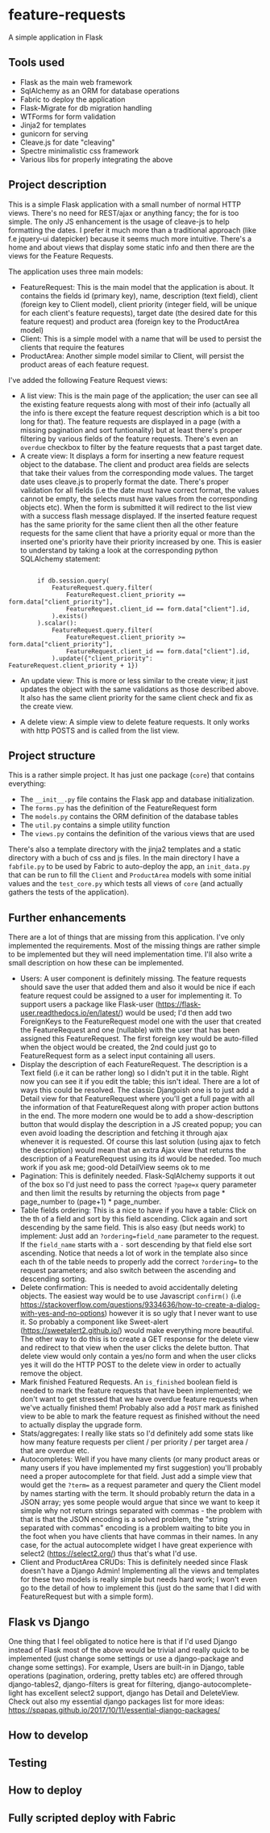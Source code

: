 # feature-requests
A simple application in Flask

Tools used
----------

* Flask as the main web framework
* SqlAlchemy as an ORM for database operations
* Fabric to deploy the application
* Flask-Migrate for db migration handling
* WTForms for form validation
* Jinja2 for templates
* gunicorn for serving
* Cleave.js for date "cleaving"
* Spectre minimalistic css framework
* Various libs for properly integrating the above


Project description
-------------------

This is a simple Flask application with a small number of normal HTTP views.
There's no need for REST/ajax or anything fancy; the for is too simple. The only
JS enhancement is the usage of cleave-js to help formatting the dates. I prefer
it much more than a traditional approach (like f.e jquery-ui datepicker) because it 
seems much more intuitive. There's a home and about views
that display some static info and then there are the views for the Feature Requests.

The application uses three main models:

* FeatureRequest: This is the main model that the application is about. It
  contains the fields id (primary key), name, description (text field), client
  (foreign key to Client model),
  client priority (integer field, will be unique for each client's feature
  requests), target date (the desired date for this feature request) and 
  product area (foreign key to the ProductArea model)
* Client: This is a simple model with a name that will be used to persist the
  clients that require the features
* ProductArea: Another simple model similar to Client, will persist the product
  areas of each feature request.

I've added the following Feature Request views:

* A list view: This is the main page of the application; the user can see all
  the existing feature requests along with most of their info (actually all the
  info is there except the feature request description which is a bit too long
  for that). The feature requests are displayed in a page (with a missing 
  pagination and sort funtionality) but at least there's proper filtering by
  various fields of the feature requests. There's even an `overdue` checkbox
  to filter by the feature requests that a past target date.
* A create view: It displays a form for inserting a new feature request object
  to the database. The client and product area fields are selects that take their
  values from the corresponding mode values. The target date uses cleave.js to
  properly format the date. There's proper validation for all fields (i.e the
  date must have correct format, the values cannot be empty, the selects must
  have values from the corresponding objects etc). When the form is submitted
  it will redirect to the list view with a success flash message displayed. If
  the inserted feature request has the same priority for the same client then
  all the other feature requests for the same client that have a priority 
  equal or more than the inserted one's priority have their priority increased
  by one. This is easier to understand by taking a look at the corresponding
  python SQLAlchemy statement:

```

        if db.session.query(
            FeatureRequest.query.filter(
                FeatureRequest.client_priority == form.data["client_priority"],
                FeatureRequest.client_id == form.data["client"].id,
            ).exists()
        ).scalar():
            FeatureRequest.query.filter(
                FeatureRequest.client_priority >= form.data["client_priority"],
                FeatureRequest.client_id == form.data["client"].id,
            ).update({"client_priority": FeatureRequest.client_priority + 1})
```

* An update view: This is more or less similar to the create view; it just
  updates the object with the same validations as those described above. It
  also has the same client priority for the same client check and fix as the
  create view.

* A delete view: A simple view to delete feature requests. It only works with
  http POSTS and is called from the list view.

Project structure
-----------------

This is a rather simple project. It has just one package (`core`) that
contains everything:

* The `__init__.py` file contains the Flask app and database initialization.
* The `forms.py` has the definition of the FeatureRequest form
* The `models.py` contains the ORM definition of the database tables
* The `util.py` contains a simple utility function
* The `views.py` contains the definition of the various views that are used

There's also a template directory with the jinja2 templates and a static
directory with a buch of css and js files. In the main directory I have
a `fabfile.py` to be used by Fabric to auto-deploy the app, an `init_data.py`
that can be run to fill the `Client` and `ProductArea` models with some
initial values and the `test_core.py` which tests all views of `core` 
(and actually gathers the tests of the application).



Further enhancements
--------------------

There are a lot of things that are missing from this application. I've only
implemented the requirements. Most of the missing things
are rather simple to be implemented but they will need implementation time.
I'll also write a small description on how these can be implemented.


* Users: A user component is definitely missing. The feature requests should
  save the user that added them and also it would be nice if each feature
  request could be assigned to a user for implementing it. To support users
  a package like Flask-user (https://flask-user.readthedocs.io/en/latest/)
  would be used; I'd then add two ForeignKeys to the FeatureRequest model one
  with the user that created the FeatureRequest and one (nullable) with the
  user that has been assigned this FeatureRequest. The first foreign key would
  be auto-filled when the object would be created, the 2nd could just go to
  FeatureRequest form as a select input containing all users.
* Display the description of each FeatureRequest. The description is a Text
  field (i.e it can be rather long) so I didn't put it in the table. Right
  now you can see it if you edit the table; this isn't ideal. There are a lot
  of ways this could be resolved. The classic Djangoish one is to just add
  a Detail view for that FeatureRequest where you'll get a full page with all
  the information of that FeatureRequest along with proper action buttons in
  the end. The more modern one would be to add a show-description button
  that would display the description in a JS created popup; you can even
  avoid loading the description and fetching it through ajax whenever it
  is requested. Of course this last solution (using ajax to fetch the 
  description) would mean that an extra Ajax view that returns the description
  of a FeatureRequest using its id would be needed. Too much work if you
  ask me; good-old DetailView seems ok to me
* Pagination: This is definitely needed. Flask-SqlAlchemy supports it out of
  the box so I'd just need to pass the correct `?page=x` query parameter and
  then limit the results by returning the objects from page * page_number to
  (page+1) * page_number.
* Table fields ordering: This is a nice to have if you have a table: Click on
  the th of a field and sort by this field ascending. Click again and sort
  descending by the same field. This is also easy (but needs work) to implement:
  Just add an `?ordering=field_name` parameter to the request. If the `field_name`
  starts with a `-` sort descending by that field else sort ascending. Notice
  that needs a lot of work in the template also since each th of the table 
  needs to properly add the correct `?ordering=` to the request parameters;
  and also switch between the ascending and descending sorting.
* Delete confirmation: This is needed to avoid accidentally deleting objects.
  The easiest way would be to use Javascript ``confirm()`` (i.e https://stackoverflow.com/questions/9334636/how-to-create-a-dialog-with-yes-and-no-options)
  however it is so ugly that I never want to use it. So probably a component
  like Sweet-alert (https://sweetalert2.github.io/) would make everything 
  more beautiful. The other way to do this is to create a GET response for
  the delete view and redirect to that view when the user clicks the delete
  button. That delete view would only contain a yes/no form and when the user
  clicks yes it will do the HTTP POST to the delete view in order to actually
  remove the object.
* Mark finished Featured Requests. An `is_finished` boolean field is needed
  to mark the feature requests that have been implemented; we don't want to
  get stressed that we have overdue feature requests when we've actually finished
  them! 
  Probably also add a `POST` mark as finished view to be able to mark the 
  feature request as finished without the need to actually display the upgrade
  form.
* Stats/aggregates: I really like stats so I'd definitely add some
  stats like how many feature requests per client / per priority / per 
  target area / that are overdue etc.
* Autocompletes: Well if you have many clients (or many product areas or
  many users if you have implemented my first suggestion) you'll probably need
  a proper autocomplete for that field. Just add a simple view that would get
  the `?term=` as a request parameter and query the Client model by names
  starting with the term. It should probably return the data in a JSON array;
  yes some people would argue that since we want to keep it simple why not
  return strings separated with commas - the problem with that is that the
  JSON encoding is a solved problem, the "string separated with commas" encoding
  is a problem waiting to bite you in the foot when you have clients that have
  commas in their names. In any case, for the actual autocomplete widget I
  have great experience with select2 (https://select2.org/) thus that's what
  I'd use.
* Client and ProductArea CRUDs: This is definitely needed since Flask doesn't
  have a Django Admin! Implementing all the views and templates for these
  two models is really simple but needs hard work; I won't even go to the
  detail of how to implement this (just do the same that I did with 
  FeatureRequest but with a simple form).


Flask vs Django
---------------

One thing that I feel obligated to notice here is that if I'd used Django
instead of Flask most of the above would be trivial and really quick to be
implemented (just change some settings or use a django-package and change some
settings). For example, Users are built-in in Django, table operations 
(pagination, ordering, pretty tables etc) are
offered through django-tables2, django-filters is great for filtering,
django-autocomplete-light has excellent select2 support, django has Detail
and DeleteView. Check out also my essential django packages list for more
ideas: https://spapas.github.io/2017/10/11/essential-django-packages/

How to develop
--------------

Testing
-------

How to deploy
-------------


Fully scripted deploy with Fabric
---------------------------------
